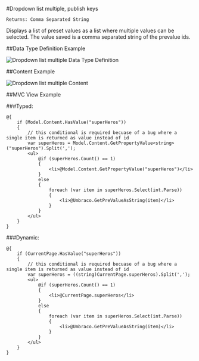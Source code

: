 #Dropdown list multiple, publish keys

`Returns: Comma Separated String`

Displays a list of preset values as a list where multiple values can be selected. The value saved is a comma separated string of the prevalue ids. 

##Data Type Definition Example

![Dropdown list multiple Data Type Definition](images/wip.png)

##Content Example 

![Dropdown list multiple Content](images/wip.png)

##MVC View Example

###Typed:
	
	@{
	    if (Model.Content.HasValue("superHeros"))
	    {
	        // this conditional is required becuase of a bug where a single item is returned as value instead of id
	        var superHeros = Model.Content.GetPropertyValue<string>("superHeros").Split(',');
	        <ul>
	            @if (superHeros.Count() == 1)
	            {
	                <li>@Model.Content.GetPropertyValue("superHeros")</li>
	            }
	            else
	            {
	                foreach (var item in superHeros.Select(int.Parse))
	                {
	                    <li>@Umbraco.GetPreValueAsString(item)</li>
	                }
	            }                                              
	        </ul>
	    }
	}

###Dynamic:                              

	@{
	    if (CurrentPage.HasValue("superHeros"))
	    {
	        // this conditional is required becuase of a bug where a single item is returned as value instead of id
	        var superHeros = ((string)CurrentPage.superHeros).Split(',');
	        <ul>
	            @if (superHeros.Count() == 1)
	            {
	                <li>@CurrentPage.superHeros</li>
	            }
	            else
	            {
	                foreach (var item in superHeros.Select(int.Parse))
	                {
	                    <li>@Umbraco.GetPreValueAsString(item)</li>
	                }
	            }
	        </ul>      
	    }
	}
    